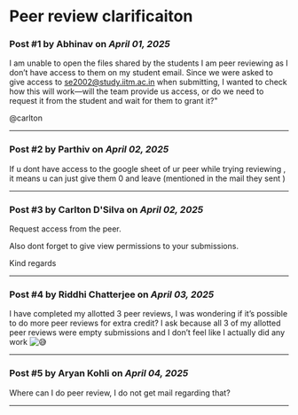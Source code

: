 # Peer review clarificaiton

### Post #1 by **Abhinav** on *April 01, 2025*
I am unable to open the files shared by the students I am peer reviewing as I don’t have access to them on my student email. Since we were asked to give access to se2002@study.iitm.ac.in when submitting, I wanted to check how this will work—will the team provide us access, or do we need to request it from the student and wait for them to grant it?"

@carlton

---

### Post #2 by **Parthiv** on *April 02, 2025*
If u dont have access to the google sheet of ur peer while trying reviewing , it means u can just give them 0 and leave (mentioned in the mail they sent )

---

### Post #3 by **Carlton D'Silva** on *April 02, 2025*
Request access from the peer.

Also dont forget to give view permissions to your submissions.

Kind regards

---

### Post #4 by **Riddhi Chatterjee** on *April 03, 2025*
I have completed my allotted 3 peer reviews, I was wondering if it’s possible to do more peer reviews for extra credit? I ask because all 3 of my allotted peer reviews were empty submissions and I don’t feel like I actually did any work ![:sweat_smile:](https://emoji.discourse-cdn.com/google/sweat_smile.png?v=14 ":sweat_smile:")

---

### Post #5 by **Aryan Kohli** on *April 04, 2025*
Where can I do peer review, I do not get mail regarding that?

---
